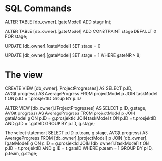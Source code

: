 # SQL Commands

ALTER TABLE [db_owner].[gateModel]
ADD stage Int;

ALTER TABLE [db_owner].[gateModel]
ADD CONSTRAINT stage
DEFAULT 0 FOR stage;

UPDATE [db_owner].[gateModel]
SET stage = 0

UPDATE [db_owner].[gateModel]
SET stage = 1
WHERE gateNR > 8;


# The view

CREATE VIEW [db_owner].[ProjectProgresses]
AS SELECT p.ID, AVG(t.progress) AS AverageProgress FROM projectModel 
p JOIN taskModel t ON p.ID = t.prosjektID Group BY p.ID

ALTER VIEW [db_owner].[ProjectProgresses]
AS 
SELECT p.ID, g.stage, AVG(t.progress) AS AverageProgress 
FROM projectModel p 
JOIN gateModel g ON p.ID = g.prosjektId 
JOIN taskModel t ON p.ID = t.prosjektID AND g.ID = t.gateID
GROUP BY p.ID, g.stage;


The select statement
SELECT p.ID, p.team, g.stage, AVG(t.progress) AS AverageProgress 
FROM [db_owner].[projectModel] p 
JOIN [db_owner].[gateModel] g ON p.ID = g.prosjektId 
JOIN [db_owner].[taskModel] t ON p.ID = t.prosjektID AND g.ID = t.gateID
WHERE p.team = 1
GROUP BY p.ID, p.team, g.stage;
